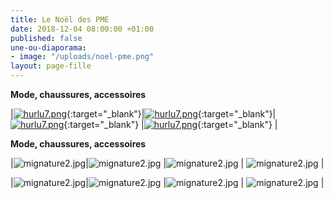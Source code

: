 ```yaml
---
title: Le Noël des PME
date: 2018-12-04 08:00:00 +01:00
published: false
une-ou-diaporama:
- image: "/uploads/noel-pme.png"
layout: page-fille
---
```


**Mode, chaussures, accessoires**

|[![hurlu7.png](/uploads/hurlu7.png)](https://hurlu.fr){:target="_blank"}|[![hurlu7.png](/uploads/hurlu7.png)](https://hurlu.fr){:target="_blank"}|[![hurlu7.png](/uploads/hurlu7.png)](https://hurlu.fr){:target="_blank"} |[![hurlu7.png](/uploads/hurlu7.png)](https://hurlu.fr){:target="_blank"} | 


**Mode, chaussures, accessoires**

 

|![mignature2.jpg](/uploads/mignature2.jpg)|![mignature2.jpg](/uploads/mignature2.jpg) |![mignature2.jpg](/uploads/mignature2.jpg) | ![mignature2.jpg](/uploads/mignature2.jpg) |

|![mignature2.jpg](/uploads/mignature2.jpg)|![mignature2.jpg](/uploads/mignature2.jpg) |![mignature2.jpg](/uploads/mignature2.jpg) | ![mignature2.jpg](/uploads/mignature2.jpg) |
